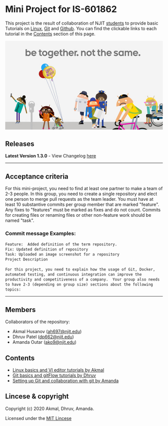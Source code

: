 # Mini Project for IS-601862

This project is the result of collaboration of NJIT [students](https://github.com/IS-601862/mini_project1/blob/master/README.md#contents) to provide basic Tutorials on [Linux](./tutorial1/linux_basics.md), [Git](./tutorial2/git_basics.md) and [Github](./tutorial3/git_collaborations.md). You can find the clickable links to each tutorial in the [Contents](https://github.com/IS-601862/mini_project1/blob/master/README.md#contents) section of this page.


![group image](/images/betogether.jpg)


## Releases
**Latest Version 1.3.0** - View Changelog [here](CHANGELOG.md)

----
## Acceptance criteria
For this mini-project, you need to find at least one partner to make a team of 2-3 people.  In this group, you need to create a single repository and elect one person to merge pull requests as the team leader. You must have at least 10 substantive commits per group member that are marked "feature".  Any fixes to "features" must be marked as fixes and do not count.  Commits for creating files or renaming files or other non-feature work should be named "task".

### Commit message Examples:


    Feature:  Added definition of the term repository.
    Fix: Updated definition of repository
    Task: Uploaded an image screenshot for a repository
    Project Description

    For this project, you need to explain how the usage of Git, Docker, automated testing, and continuous integration can improve the productivity and competitiveness of a company.  Your group also needs to have 2-3 (depending on group size) sections about the following topics:
----


## Members

Collaborators of the repository:
- Akmal Husanov (ah697@njit.edu)
- Dhruv Patel (dp662@njit.edu)
- Amanda Outar (ako9@njit.edu)

## Contents

* [Linux basics and VI editor tutorials by Akmal](./tutorial1/linux_basics.md)
* [Git basics and gitFlow tutorials by Dhruv](./tutorial2/git_basics.md)
* [Setting up Git and collaboration with git by Amanda](./tutorial3/git_collaborations.md)


## Lincese & copyright

Copyright (c) 2020 Akmal, Dhruv, Amanda.

Licensed under the [MIT Lincese](LICENSE)

